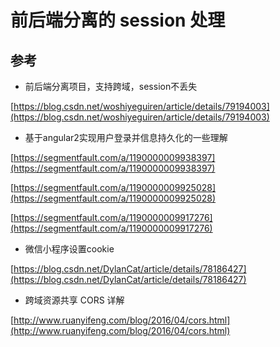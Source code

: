 # 前后端分离的 session 处理

## 参考 

- 前后端分离项目，支持跨域，session不丢失

[https://blog.csdn.net/woshiyeguiren/article/details/79194003](https://blog.csdn.net/woshiyeguiren/article/details/79194003)

- 基于angular2实现用户登录并信息持久化的一些理解

[https://segmentfault.com/a/1190000009938397](https://segmentfault.com/a/1190000009938397)

[https://segmentfault.com/a/1190000009925028](https://segmentfault.com/a/1190000009925028)

[https://segmentfault.com/a/1190000009917276](https://segmentfault.com/a/1190000009917276)

- 微信小程序设置cookie

[https://blog.csdn.net/DylanCat/article/details/78186427](https://blog.csdn.net/DylanCat/article/details/78186427)

- 跨域资源共享 CORS 详解

[http://www.ruanyifeng.com/blog/2016/04/cors.html](http://www.ruanyifeng.com/blog/2016/04/cors.html)